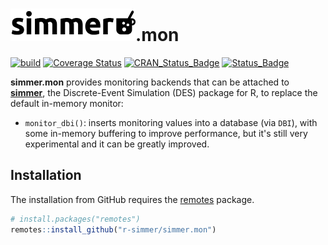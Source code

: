 # <img src="https://raw.githubusercontent.com/r-simmer/r-simmer.github.io/master/images/simmer-logo.png" alt="simmer" width="200" />.mon

[![build](https://github.com/r-simmer/simmer.mon/actions/workflows/build.yml/badge.svg)](https://github.com/r-simmer/simmer.mon/actions/workflows/build.yml)
[![Coverage Status](https://codecov.io/gh/r-simmer/simmer.mon/branch/master/graph/badge.svg)](https://codecov.io/gh/r-simmer/simmer.mon)
[![CRAN\_Status\_Badge](https://www.r-pkg.org/badges/version/simmer.mon)](https://cran.r-project.org/package=simmer.mon)
[![Status\_Badge](https://img.shields.io/badge/lifecycle-experimental-orange.svg)](https://www.tidyverse.org/lifecycle/#experimental)

**simmer.mon** provides monitoring backends that can be attached to [**simmer**](http://r-simmer.org), the Discrete-Event Simulation (DES) package for R, to replace the default in-memory monitor:

- `monitor_dbi()`: inserts monitoring values into a database (via `DBI`), with some in-memory buffering to improve performance, but it's still very experimental and it can be greatly improved.

## Installation

The installation from GitHub requires the [remotes](https://cran.r-project.org/package=remotes) package.

``` r
# install.packages("remotes")
remotes::install_github("r-simmer/simmer.mon")
```
